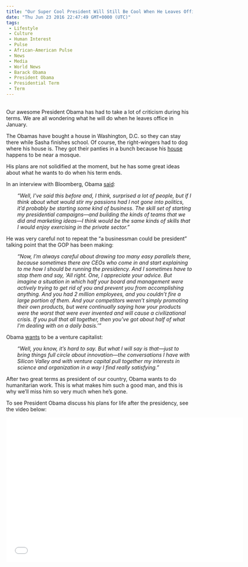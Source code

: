 ```yaml
---
title: "Our Super Cool President Will Still Be Cool When He Leaves Office (VIDEO)"
date: "Thu Jun 23 2016 22:47:49 GMT+0000 (UTC)"
tags: 
 - Lifestyle
 - Culture
 - Human Interest
 - Pulse
 - African-American Pulse
 - News
 - Media
 - World News
 - Barack Obama
 - President Obama
 - Presidential Term
 - Term
---
```

<p><!--OffDef--></p><p><!--Ads1--><br>
Our awesome President Obama has had to take a lot of criticism during his terms. We are all wondering what he will do when he leaves office in January.</p><p>The Obamas&#xA0;have bought a house in Washington, D.C. so they can stay there while Sasha finishes school. Of course, the right-wingers had to dog where his house is. They got their panties in a bunch because his <a href="http://www.liberalamerica.org/2016/05/26/rwnj-media-tizzy-president-obamas-new-house-near-mosque/" target="_blank">house</a> happens to be near a mosque.</p><p>His plans are not solidified at the moment, but he has some great ideas about what he wants to do when his term ends.</p><p>In an interview with Bloomberg, Obama <a href="http://www.addictinginfo.org/2016/06/23/president-obama-just-revealed-his-new-career-and-it-could-be-awesome/" onclick="__gaTracker(&apos;send&apos;, &apos;event&apos;, &apos;outbound-article&apos;, &apos;http://www.addictinginfo.org/2016/06/23/president-obama-just-revealed-his-new-career-and-it-could-be-awesome/&apos;, &apos;said&apos;);" target="_blank">said</a>:</p><p style="padding-left: 30px;"><em>&#x201C;Well, I&#x2019;ve said this before and, I think, surprised a lot of people, but if I think about what would stir my passions had I not gone into politics, it&#x2019;d probably be starting some kind of business. The skill set of starting my presidential campaigns&#x2014;and building the kinds of teams that we did and marketing ideas&#x2014;I think would be the same kinds of skills that I would enjoy exercising in the private sector.&#x201D;</em></p><p>He was very careful not to repeat the &#x201C;a businessman could be president&#x201D; talking point that the GOP has been making:</p><p style="padding-left: 30px;"><em>&#x201C;Now, I&#x2019;m always careful about drawing too many easy parallels there, because sometimes there are CEOs who come in and start explaining to me how I should be running the presidency. And I sometimes have to stop them and say, &#x2018;All right. One, I appreciate your advice. But imagine a situation in which half your board and management were actively trying to get rid of you and prevent you from accomplishing anything. And you had 2 million employees, and you couldn&#x2019;t fire a large portion of them. And your competitors weren&#x2019;t simply promoting their own products, but were continually saying how your products were the worst that were ever invented and will cause a civilizational crisis. If you pull that all together, then you&#x2019;ve got about half of what I&#x2019;m dealing with on a daily basis.&#x2019;&#x201D;</em></p><p>Obama <a href="http://newcenturytimes.com/2016/06/23/president-obamas-next-career-move-is-bound-to-drive-republicans-nuts/" onclick="__gaTracker(&apos;send&apos;, &apos;event&apos;, &apos;outbound-article&apos;, &apos;http://newcenturytimes.com/2016/06/23/president-obamas-next-career-move-is-bound-to-drive-republicans-nuts/&apos;, &apos;wants&apos;);" target="_blank">wants</a> to be a venture capitalist:</p><p style="padding-left: 30px;"><em>&#x201C;Well, you know, it&#x2019;s hard to say. But what I will say is that&#x2014;just to bring things full circle about innovation&#x2014;the conversations I have with Silicon Valley and with venture capital pull together my interests in science and organization in a way I find really satisfying.&#x201D;</em></p><p>After two great terms as president of our country, Obama wants to do humanitarian work. This is what makes him such a good man, and this is why we&#x2019;ll miss him so very much when he&#x2019;s gone.</p><p>To see President Obama discuss his plans for life after the presidency, see the video below:</p><p><span class="embed-youtube" style="text-align:center; display: block;"><iframe class="youtube-player" type="text/html" width="640" height="390" src="//www.youtube.com/embed/j6gOKSVpqDQ?version=3&amp;rel=1&amp;fs=1&amp;autohide=2&amp;showsearch=0&amp;showinfo=1&amp;iv_load_policy=1&amp;wmode=transparent" allowfullscreen="true" style="border:0;"></iframe></span></p><p><!--Ads2--></p>